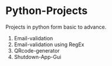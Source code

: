 # Python-Projects
Projects in python form basic to advance.

1. Email-validation 
2. Email-validation using RegEx
3. QRcode-generator
4. Shutdown-App-Gui
